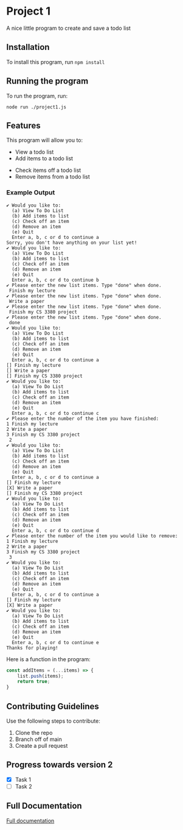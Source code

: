 # Project 1
A nice little program to create and save a todo list

## Installation
To install this program, run `npm install`

## Running the program
To run the program, run:
```
node run ./project1.js
```

## Features
This program will allow you to:
- View a todo list
- Add items to a todo list
* Check items off a todo list
* Remove items from a todo list

### Example Output
```
✔ Would you like to:
  (a) View To Do List
  (b) Add items to list
  (c) Check off an item
  (d) Remove an item
  (e) Quit
  Enter a, b, c or d to continue a
Sorry, you don't have anything on your list yet!
✔ Would you like to:
  (a) View To Do List
  (b) Add items to list
  (c) Check off an item
  (d) Remove an item
  (e) Quit
  Enter a, b, c or d to continue b
✔ Please enter the new list items. Type "done" when done.
 Finish my lecture
✔ Please enter the new list items. Type "done" when done.
 Write a paper
✔ Please enter the new list items. Type "done" when done.
 Finish my CS 3380 project
✔ Please enter the new list items. Type "done" when done.
 done
✔ Would you like to:
  (a) View To Do List
  (b) Add items to list
  (c) Check off an item
  (d) Remove an item
  (e) Quit
  Enter a, b, c or d to continue a
[] Finish my lecture
[] Write a paper
[] Finish my CS 3380 project
✔ Would you like to:
  (a) View To Do List
  (b) Add items to list
  (c) Check off an item
  (d) Remove an item
  (e) Quit
  Enter a, b, c or d to continue c
✔ Please enter the number of the item you have finished:
1 Finish my lecture
2 Write a paper
3 Finish my CS 3380 project
 2
✔ Would you like to:
  (a) View To Do List
  (b) Add items to list
  (c) Check off an item
  (d) Remove an item
  (e) Quit
  Enter a, b, c or d to continue a
[] Finish my lecture
[X] Write a paper
[] Finish my CS 3380 project
✔ Would you like to:
  (a) View To Do List
  (b) Add items to list
  (c) Check off an item
  (d) Remove an item
  (e) Quit
  Enter a, b, c or d to continue d
✔ Please enter the number of the item you would like to remove:
1 Finish my lecture
2 Write a paper
3 Finish my CS 3380 project
 3
✔ Would you like to:
  (a) View To Do List
  (b) Add items to list
  (c) Check off an item
  (d) Remove an item
  (e) Quit
  Enter a, b, c or d to continue a
[] Finish my lecture
[X] Write a paper
✔ Would you like to:
  (a) View To Do List
  (b) Add items to list
  (c) Check off an item
  (d) Remove an item
  (e) Quit
  Enter a, b, c or d to continue e
Thanks for playing!
```

Here is a function in the program:
```javascript
const addItems = (...items) => {
    list.push(items);
    return true;
}
```

## Contributing Guidelines
Use the following steps to contribute:
1. Clone the repo
2. Branch off of main
3. Create a pull request

## Progress towards version 2
- [x] Task 1
- [ ] Task 2

## Full Documentation
[Full documentation](https://google.com)